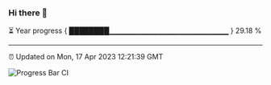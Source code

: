 ### Hi there 👋

⏳ Year progress { ████████▁▁▁▁▁▁▁▁▁▁▁▁▁▁▁▁▁▁▁▁▁▁ } 29.18 %

---

⏰ Updated on Mon, 17 Apr 2023 12:21:39 GMT

![Progress Bar CI](https://github.com/liununu/liununu/workflows/Progress%20Bar%20CI/badge.svg)
